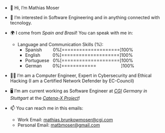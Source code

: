 - 👋 Hi, I’m Mathias Moser

- 👀 I’m interested in Software Engineering and in anything connected with tecnology.

- 🌍 I come from *Spain and Brasil*! You can speak with me in:
    - Language and Communication Skills (%):
        - Spanish &nbsp; &nbsp; &nbsp; &nbsp; 0%[====================]100%
        - English &nbsp; &nbsp; &nbsp; &nbsp; &nbsp;0%[====================]100%
        - Portuguese &nbsp; 0%[====================]100%
        - German &nbsp; &nbsp; &nbsp; &ensp;0%[============ &nbsp; &nbsp; &nbsp; &nbsp; &nbsp; &nbsp; &nbsp; &nbsp; &nbsp; &nbsp;]100%

- 👨‍🎓 I’m am a Computer Engineer, Expert in Cybersecurity and Ethical Hacking (I am a Certified Network Defender by EC-Council)

- 🖥️ I’m am current working as Software Engineer at *[CGI](https://cgi.com) Germany in Stuttgart* at the *[Catena-X Project](https://catena-x.net/en/)*!

- 📫 You can reach me in this emails:
    - Work Email: mathias.brunkowmoser@cgi.com
    - Personal Email: matbmoser@gmail.com

